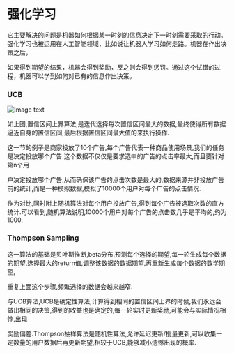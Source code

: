 # 强化学习

它主要解决的问题是机器如何根据某一时刻的信息决定下一时刻需要采取的行动。强化学习也被运用在人工智能领域，比如说让机器人学习如何走路。机器在作出决策之后，

如果得到期望的结果，机器会得到奖励，反之则会得到惩罚。通过这个试错的过程，机器可以学到如何对已有的信息作出决策。

### UCB

![image text](https://github.com/hanxinle/practical_machine_learning/blob/master/6_Reinforcement%20Learning/UCB/UCB_Algorithm_Slide_cn.png)


如上图,置信区间上界算法,是迭代选择每次置信区间最大的数据,最终使得所有数据逼近自身的置信区间,最后根据置信区间最大值的来执行操作.

这一节的例子是商家投放了10个广告,每个广告代表一种商品使用场景,我们的任务是决定投放哪个广告.这个数据不仅仅是要求选中的广告的点击率最大,而且要针对第n个用

户决定投放哪个广告,从而确保该广告的点击次数是最大的,数据来源并非投放广告前的统计,而是一种模拟数据,模拟了10000个用户对每个广告的点击情况.


作为对比,同时附上随机算法对每个用户投放广告,得到每个广告被选取次数的直方统计.可以看到,随机算法说明,10000个用户对每个广告的点击数几乎是平均的,约为1000.


### Thompson Sampling

这一算法的基础是贝叶斯推断,beta分布.预测每个选择的期望,每一轮生成每个数据的期望,选择最大的return值,调整该数据的数据期望,再重新生成每个数据的数学期望,

重复上面这个步骤,频繁选择的数据会越来越窄.

与UCB算法,UCB是确定性算法,计算得到相同的置信区间上界的时候,我们永远会做出相同的决策,得到的收益也是确定的,每一轮实时更新奖励,可能会与实际情况相悖,出现

奖励偏差.Thompson抽样算法是随机性算法,允许延迟更新/批量更新,可以收集一定数量的用户数据后再更新期望,相较于UCB,能够减小遗憾出现的概率.
